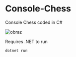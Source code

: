 # Console-Chess
Console Chess coded in C#

![obraz](https://user-images.githubusercontent.com/45393963/120381185-64a87c80-c322-11eb-9818-e0c53a20f872.png)

Requires .NET to run

```
dotnet run
```
